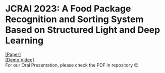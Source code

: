 # JCRAI 2023: A Food Package Recognition and Sorting System Based on Structured Light and Deep Learning
[[Paper]](https://dl.acm.org/doi/10.1145/3632971.3632986)  
[[Demo Video]](https://www.youtube.com/shorts/uqWzm9F6Tpc)  
For our Oral Presentation, please check the PDF in repository 😉
